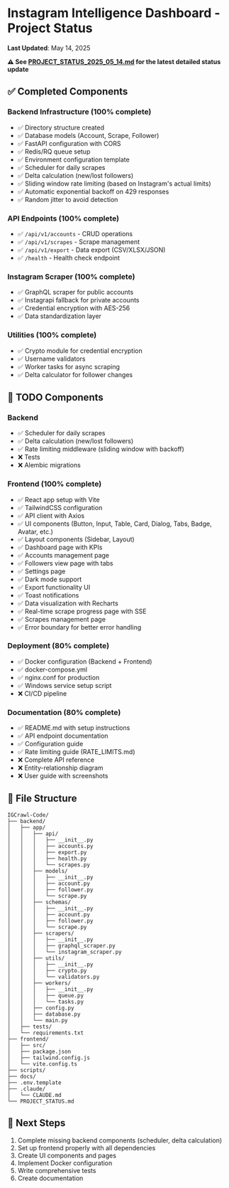 # Instagram Intelligence Dashboard - Project Status

**Last Updated**: May 14, 2025

**⚠️ See [PROJECT_STATUS_2025_05_14.md](PROJECT_STATUS_2025_05_14.md) for the latest detailed status update**

## ✅ Completed Components

### Backend Infrastructure (100% complete)
- ✅ Directory structure created
- ✅ Database models (Account, Scrape, Follower)
- ✅ FastAPI configuration with CORS
- ✅ Redis/RQ queue setup
- ✅ Environment configuration template
- ✅ Scheduler for daily scrapes
- ✅ Delta calculation (new/lost followers)
- ✅ Sliding window rate limiting (based on Instagram's actual limits)
- ✅ Automatic exponential backoff on 429 responses
- ✅ Random jitter to avoid detection

### API Endpoints (100% complete)
- ✅ `/api/v1/accounts` - CRUD operations
- ✅ `/api/v1/scrapes` - Scrape management
- ✅ `/api/v1/export` - Data export (CSV/XLSX/JSON)
- ✅ `/health` - Health check endpoint

### Instagram Scraper (100% complete)
- ✅ GraphQL scraper for public accounts
- ✅ Instagrapi fallback for private accounts
- ✅ Credential encryption with AES-256
- ✅ Data standardization layer

### Utilities (100% complete)
- ✅ Crypto module for credential encryption
- ✅ Username validators
- ✅ Worker tasks for async scraping
- ✅ Delta calculator for follower changes

## 🚧 TODO Components

### Backend
- ✅ Scheduler for daily scrapes
- ✅ Delta calculation (new/lost followers)
- ✅ Rate limiting middleware (sliding window with backoff)
- ❌ Tests
- ❌ Alembic migrations

### Frontend (100% complete)
- ✅ React app setup with Vite
- ✅ TailwindCSS configuration
- ✅ API client with Axios
- ✅ UI components (Button, Input, Table, Card, Dialog, Tabs, Badge, Avatar, etc.)
- ✅ Layout components (Sidebar, Layout)
- ✅ Dashboard page with KPIs
- ✅ Accounts management page
- ✅ Followers view page with tabs
- ✅ Settings page
- ✅ Dark mode support
- ✅ Export functionality UI
- ✅ Toast notifications
- ✅ Data visualization with Recharts
- ✅ Real-time scrape progress page with SSE
- ✅ Scrapes management page
- ✅ Error boundary for better error handling

### Deployment (80% complete)
- ✅ Docker configuration (Backend + Frontend)
- ✅ docker-compose.yml
- ✅ nginx.conf for production
- ✅ Windows service setup script
- ❌ CI/CD pipeline

### Documentation (80% complete)
- ✅ README.md with setup instructions
- ✅ API endpoint documentation
- ✅ Configuration guide
- ✅ Rate limiting guide (RATE_LIMITS.md)
- ❌ Complete API reference
- ❌ Entity-relationship diagram
- ❌ User guide with screenshots

## 📁 File Structure

```
IGCrawl-Code/
├── backend/
│   ├── app/
│   │   ├── api/
│   │   │   ├── __init__.py
│   │   │   ├── accounts.py
│   │   │   ├── export.py
│   │   │   ├── health.py
│   │   │   └── scrapes.py
│   │   ├── models/
│   │   │   ├── __init__.py
│   │   │   ├── account.py
│   │   │   ├── follower.py
│   │   │   └── scrape.py
│   │   ├── schemas/
│   │   │   ├── __init__.py
│   │   │   ├── account.py
│   │   │   ├── follower.py
│   │   │   └── scrape.py
│   │   ├── scrapers/
│   │   │   ├── __init__.py
│   │   │   ├── graphql_scraper.py
│   │   │   └── instagram_scraper.py
│   │   ├── utils/
│   │   │   ├── __init__.py
│   │   │   ├── crypto.py
│   │   │   └── validators.py
│   │   ├── workers/
│   │   │   ├── __init__.py
│   │   │   ├── queue.py
│   │   │   └── tasks.py
│   │   ├── config.py
│   │   ├── database.py
│   │   └── main.py
│   ├── tests/
│   └── requirements.txt
├── frontend/
│   ├── src/
│   ├── package.json
│   ├── tailwind.config.js
│   └── vite.config.ts
├── scripts/
├── docs/
├── .env.template
├── .claude/
│   └── CLAUDE.md
└── PROJECT_STATUS.md
```

## 🔧 Next Steps

1. Complete missing backend components (scheduler, delta calculation)
2. Set up frontend properly with all dependencies
3. Create UI components and pages
4. Implement Docker configuration
5. Write comprehensive tests
6. Create documentation